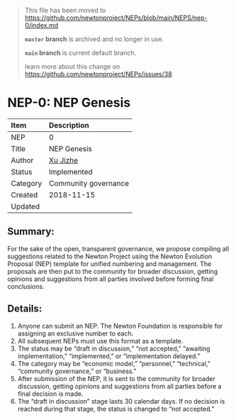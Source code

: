 > This file has been moved to
> https://github.com/newtonproject/NEPs/blob/main/NEPS/nep-0/index.md
> 
> **`master` branch** is archived and no longer in use.
>
> **`main` branch** is current default branch.
>
> learn more about this change on https://github.com/newtonproject/NEPs/issues/38

# NEP-0: NEP Genesis

| Item | Description |
|:-|:-|
| NEP | 0 |
| Title | NEP Genesis |
| Author | [Xu Jizhe](xujizhe@newtonproject.org) |
| Status | Implemented |
| Category | Community governance |
| Created | 2018-11-15 |
| Updated |  |

## Summary:

For the sake of the open, transparent governance, we propose compiling all suggestions related to the Newton Project using the Newton Evolution Proposal (NEP) template for unified numbering and management. The proposals are then put to the community for broader discussion, getting opinions and suggestions from all parties involved before forming final conclusions.

## Details:

1. Anyone can submit an NEP. The Newton Foundation is responsible for assigning an exclusive number to each.
1. All subsequent NEPs must use this format as a template.
1. The status may be “draft in discussion,” “not accepted,” “awaiting implementation,” “implemented,” or “implementation delayed.”
1. The category may be “economic model,” “personnel,” “technical,” “community governance,” or “business.”
1. After submission of the NEP, it is sent to the community for broader discussion, getting opinions and suggestions from all parties before a final decision is made.
1. The “draft in discussion” stage lasts 30 calendar days. If no decision is reached during that stage, the status is changed to “not accepted.”
